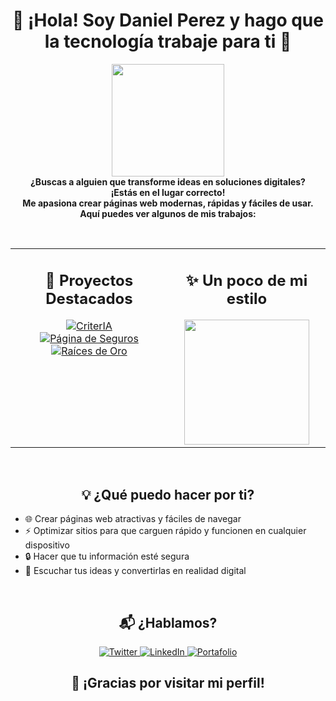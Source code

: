 <h1 align="center">💙 ¡Hola! Soy Daniel Perez y hago que la tecnología trabaje para ti 🚀</h1>

<p align="center">
  <img src="https://media.giphy.com/media/l3vR85PnGsBwu1PFK/giphy.gif" width="180"><br>
  <b>
    ¿Buscas a alguien que transforme ideas en soluciones digitales?<br>
    ¡Estás en el lugar correcto!<br>
    Me apasiona crear páginas web modernas, rápidas y fáciles de usar.<br>
    Aquí puedes ver algunos de mis trabajos:
  </b>
</p>

<br>

<table align="center">
  <tr>
    <td valign="top" align="center" width="50%">
      <h2>🌟 Proyectos Destacados</h2>
      <a href="https://criter-ia.vercel.app/en" target="_blank" rel="noopener noreferrer">
        <img src="https://img.shields.io/badge/CriterIA-4A90E2?style=for-the-badge&logo=vercel&logoColor=white" alt="CriterIA">
      </a>
      <br>
      <a href="https://pagina-de-seguros.vercel.app/" target="_blank" rel="noopener noreferrer">
        <img src="https://img.shields.io/badge/Página%20de%20Seguros-D0021B?style=for-the-badge&logo=vercel&logoColor=white" alt="Página de Seguros">
      </a>
      <br>
      <a href="https://raicesdeoro.vercel.app/" target="_blank" rel="noopener noreferrer">
        <img src="https://img.shields.io/badge/Raíces%20de%20Oro-7ED321?style=for-the-badge&logo=vercel&logoColor=white" alt="Raíces de Oro">
      </a>
    </td>
    <td valign="top" align="center" width="50%">
      <h2>✨ Un poco de mi estilo</h2>
      <img src="https://media.giphy.com/media/3o7aD2sa9g8D5g8g8I/giphy.gif" width="200">
    </td>
  </tr>
</table>

<br>

<h2 align="center">💡 ¿Qué puedo hacer por ti?</h2>
<ul>
  <li>🌐 Crear páginas web atractivas y fáciles de navegar</li>
  <li>⚡ Optimizar sitios para que carguen rápido y funcionen en cualquier dispositivo</li>
  <li>🔒 Hacer que tu información esté segura</li>
  <li>🤝 Escuchar tus ideas y convertirlas en realidad digital</li>
</ul>

<br>

<h2 align="center">📬 ¿Hablamos?</h2>
<p align="center">
  <a href="https://twitter.com/tu_usuario" target="_blank" rel="noopener noreferrer">
    <img src="https://img.shields.io/badge/Twitter-1DA1F2?style=for-the-badge&logo=twitter&logoColor=white" alt="Twitter">
  </a>
  <a href="https://linkedin.com/in/tu_usuario" target="_blank" rel="noopener noreferrer">
    <img src="https://img.shields.io/badge/LinkedIn-0077B5?style=for-the-badge&logo=linkedin&logoColor=white" alt="LinkedIn">
  </a>
  <a href="https://tu_portafolio.com" target="_blank" rel="noopener noreferrer">
    <img src="https://img.shields.io/badge/Portafolio-F5A623?style=for-the-badge&logo=about-dot-me&logoColor=white" alt="Portafolio">
  </a>
</p>

<h2 align="center">🎉 ¡Gracias por visitar mi perfil!</h2>
